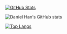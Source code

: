 <!--
### Hi there 👋

**hex0cter/hex0cter** is a ✨ _special_ ✨ repository because its `README.md` (this file) appears on your GitHub profile.

Here are some ideas to get you started:

- 🔭 I’m currently working on ...
- 🌱 I’m currently learning ...
- 👯 I’m looking to collaborate on ...
- 🤔 I’m looking for help with ...
- 💬 Ask me about ...
- 📫 How to reach me: ...
- 😄 Pronouns: ...
- ⚡ Fun fact: ...
-->


[![GitHub Stats](https://github-readme-stats.vercel.app/api?username=hex0cter&theme=default&show_icons=true&include_all_commits=true&count_private=true)](https://github.com/hex0cter/hex0cter)

![Daniel Han's GitHub stats](https://github-readme-stats.vercel.app/api?username=hex0cter&count_private=true)


[![Top Langs](https://github-readme-stats.vercel.app/api/top-langs/?username=hex0cter&layout=compact)](https://github.com/hex0cter/github-readme-stats)
